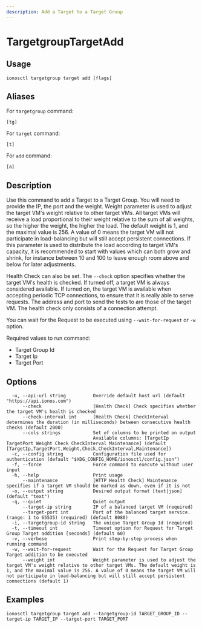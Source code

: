 ```yaml
---
description: Add a Target to a Target Group
---
```


# TargetgroupTargetAdd

## Usage

```text
ionosctl targetgroup target add [flags]
```

## Aliases

For `targetgroup` command:

```text
[tg]
```

For `target` command:

```text
[t]
```

For `add` command:

```text
[a]
```

## Description

Use this command to add a Target to a Target Group. You will need to provide the IP, the port and the weight. Weight parameter is used to adjust the target VM's weight relative to other target VMs. All target VMs will receive a load proportional to their weight relative to the sum of all weights, so the higher the weight, the higher the load. The default weight is 1, and the maximal value is 256. A value of 0 means the target VM will not participate in load-balancing but will still accept persistent connections. If this parameter is used to distribute the load according to target VM's capacity, it is recommended to start with values which can both grow and shrink, for instance between 10 and 100 to leave enough room above and below for later adjustments.

Health Check can also be set. The `--check` option specifies whether the target VM's health is checked. If turned off, a target VM is always considered available. If turned on, the target VM is available when accepting periodic TCP connections, to ensure that it is really able to serve requests. The address and port to send the tests to are those of the target VM. The health check only consists of a connection attempt.

You can wait for the Request to be executed using `--wait-for-request` or `-w` option.

Required values to run command:

* Target Group Id
* Target Ip
* Target Port

## Options

```text
  -u, --api-url string          Override default host url (default "https://api.ionos.com")
      --check                   [Health Check] Check specifies whether the target VM's health is checked
      --check-interval int      [Health Check] CheckInterval determines the duration (in milliseconds) between consecutive health checks (default 2000)
      --cols strings            Set of columns to be printed on output 
                                Available columns: [TargetIp TargetPort Weight Check CheckInterval Maintenance] (default [TargetIp,TargetPort,Weight,Check,CheckInterval,Maintenance])
  -c, --config string           Configuration file used for authentication (default "$XDG_CONFIG_HOME/ionosctl/config.json")
  -f, --force                   Force command to execute without user input
  -h, --help                    Print usage
      --maintenance             [HTTP Health Check] Maintenance specifies if a target VM should be marked as down, even if it is not
  -o, --output string           Desired output format [text|json] (default "text")
  -q, --quiet                   Quiet output
      --target-ip string        IP of a balanced target VM (required)
      --target-port int         Port of the balanced target service. (range: 1 to 65535) (required) (default 8080)
  -i, --targetgroup-id string   The unique Target Group Id (required)
  -t, --timeout int             Timeout option for Request for Target Group Target addition [seconds] (default 60)
  -v, --verbose                 Print step-by-step process when running command
  -w, --wait-for-request        Wait for the Request for Target Group Target addition to be executed
      --weight int              Weight parameter is used to adjust the target VM's weight relative to other target VMs. The default weight is 1, and the maximal value is 256. A value of 0 means the target VM will not participate in load-balancing but will still accept persistent connections (default 1)
```

## Examples

```text
ionosctl targetgroup target add --targetgroup-id TARGET_GROUP_ID --target-ip TARGET_IP --target-port TARGET_PORT
```

